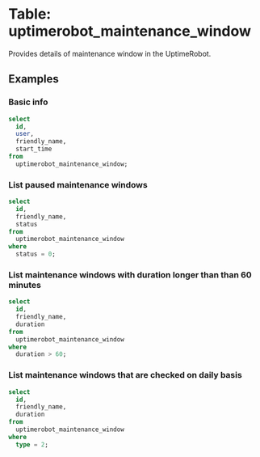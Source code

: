 # Table: uptimerobot_maintenance_window

Provides details of maintenance window in the UptimeRobot.

## Examples

### Basic info

```sql
select
  id,
  user,
  friendly_name,
  start_time
from
  uptimerobot_maintenance_window;
```

### List paused maintenance windows

```sql
select
  id,
  friendly_name,
  status
from
  uptimerobot_maintenance_window
where
  status = 0;
```

### List maintenance windows with duration longer than than 60 minutes

```sql
select
  id,
  friendly_name,
  duration
from
  uptimerobot_maintenance_window
where
  duration > 60;
```

### List maintenance windows that are checked on daily basis

```sql
select
  id,
  friendly_name,
  duration
from
  uptimerobot_maintenance_window
where
  type = 2;
```
